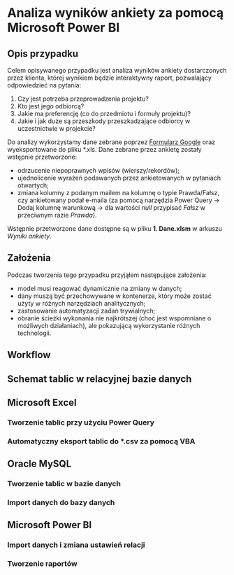 # Analiza wyników ankiety za pomocą Microsoft Power BI

## Opis przypadku
Celem opisywanego przypadku jest analiza wyników ankiety dostarczonych przez klienta, której wynikiem będzie interaktywny raport, pozwalający odpowiedzieć na pytania:
1. Czy jest potrzeba przeprowadzenia projektu?
2. Kto jest jego odbiorcą?
3. Jakie ma preferencję (co do przedmiotu i formuły projektu)?
4. Jakie i jak duże są przeszkody przeszkadzające odbiorcy w uczestnictwie w projekcie?

Do analizy wykorzystamy dane zebrane poprzez [Formularz Google](https://www.google.com/intl/pl_pl/forms/about/) oraz wyeksportowane do pliku *.xls. Dane zebrane przez ankietę zostały wstępnie przetworzone:
* odrzucenie niepoprawnych wpisów (wierszy/rekordów);
* ujednolicenie wyrażeń podawanych przez ankietowanych w pytaniach otwartych;
* zmiana kolumny z podanym mailem na kolumnę o typie Prawda/Fałsz, czy ankietowany  podał e-maila (za pomocą narzędzia Power Query -> Dodaj kolumnę warunkową -> dla wartości *null* przypisać *Fałsz* w przeciwnym razie *Prawda*).

Wstępnie przetworzone dane dostępne są w pliku **1. Dane.xlsm** w arkuszu *Wyniki ankiety*.
## Założenia 
Podczas tworzenia tego przypadku przyjąłem następujące założenia:
* model musi reagować dynamicznie na zmiany w danych;
* dany muszą być przechowywane w kontenerze, który może zostać użyty w różnych narzędziach analitycznych;
* zastosowanie automatyzacji zadań trywialnych;
* obranie ścieżki wykonania nie najkrótszej  (choć jest wspomniane o możliwych działaniach), ale pokazującą wykorzystanie różnych technologii.
## Workflow

## Schemat tablic w relacyjnej bazie danych

## Microsoft Excel
### Tworzenie tablic przy użyciu Power Query

### Automatyczny eksport tablic do *.csv za pomocą VBA

## Oracle MySQL
### Tworzenie tablic w bazie danych

### Import danych do bazy danych

## Microsoft Power BI
### Import danych i zmiana ustawień relacji

### Tworzenie raportów
